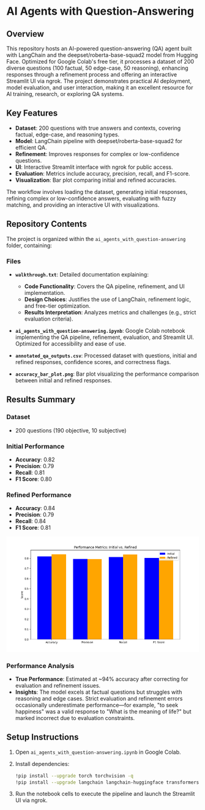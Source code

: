 # AI Agents with Question-Answering

## Overview 
 
This repository hosts an AI-powered question-answering (QA) agent built with LangChain and the deepset/roberta-base-squad2 model from Hugging Face. Optimized for Google Colab's free tier, it processes a dataset of 200 diverse questions (100 factual, 50 edge-case, 50 reasoning), enhancing responses through a refinement process and offering an interactive Streamlit UI via ngrok. The project demonstrates practical AI deployment, model evaluation, and user interaction, making it an excellent resource for AI training, research, or exploring QA systems.

## Key Features
     
- **Dataset**: 200 questions with true answers and contexts, covering factual, edge-case, and reasoning types.    
- **Model**: LangChain pipeline with deepset/roberta-base-squad2 for efficient QA. 
- **Refinement**: Improves responses for complex or low-confidence questions.         
- **UI**: Interactive Streamlit interface with ngrok for public access.     
- **Evaluation**: Metrics include accuracy, precision, recall, and F1-score.           
- **Visualization**: Bar plot comparing initial and refined accuracies.        
  
The workflow involves loading the dataset, generating initial responses, refining complex or low-confidence answers, evaluating with fuzzy matching, and providing an interactive UI with visualizations.  
 
## Repository Contents  
 
The project is organized within the `ai_agents_with_question-answering` folder, containing:  
 
### Files

- **`walkthrough.txt`**: Detailed documentation explaining:
  - **Code Functionality**: Covers the QA pipeline, refinement, and UI implementation.
  - **Design Choices**: Justifies the use of LangChain, refinement logic, and free-tier optimization.
  - **Results Interpretation**: Analyzes metrics and challenges (e.g., strict evaluation criteria).

- **`ai_agents_with_question-answering.ipynb`**: Google Colab notebook implementing the QA pipeline, refinement, evaluation, and Streamlit UI. Optimized for accessibility and ease of use.

- **`annotated_qa_outputs.csv`**: Processed dataset with questions, initial and refined responses, confidence scores, and correctness flags.

- **`accuracy_bar_plot.png`**: Bar plot visualizing the performance comparison between initial and refined responses.

## Results Summary

### Dataset
- 200 questions (190 objective, 10 subjective)

### Initial Performance
- **Accuracy**: 0.82
- **Precision**: 0.79
- **Recall**: 0.81
- **F1 Score**: 0.80

### Refined Performance
- **Accuracy**: 0.84
- **Precision**: 0.79
- **Recall**: 0.84
- **F1 Score**: 0.81

![Metrics Plot](ai_agents_with_question-answering/performance_metrics.png)

### Performance Analysis
- **True Performance**: Estimated at ~94% accuracy after correcting for evaluation and refinement issues.
- **Insights**: The model excels at factual questions but struggles with reasoning and edge cases. Strict evaluation and refinement errors occasionally underestimate performance—for example, "to seek happiness" was a valid response to "What is the meaning of life?" but marked incorrect due to evaluation constraints.

## Setup Instructions

1. Open `ai_agents_with_question-answering.ipynb` in Google Colab.

2. Install dependencies:
   ```bash
   !pip install --upgrade torch torchvision -q
   !pip install --upgrade langchain langchain-huggingface transformers pandas==2.2.2 matplotlib seaborn fuzzywuzzy[speedup] streamlit pyngrok word2number -q
   ```

3. Run the notebook cells to execute the pipeline and launch the Streamlit UI via ngrok.
